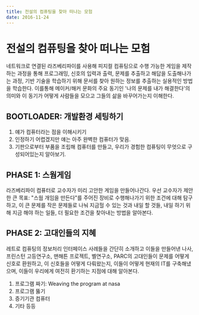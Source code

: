 ```yaml
---
title: 전설의 컴퓨팅을 찾아 떠나는 모험
date: 2016-11-24
---
```


# 전설의 컴퓨팅을 찾아 떠나는 모험

네트워크로 연결된 라즈베리파이를 사용해 피지컬 컴퓨팅으로 수행 가능한 게임을 제작하는 과정을 통해 프로그래밍, 신호의 입력과 출력, 문제를 추출하고 해답을 도출해나가는 과정, 기반 기술을 학습하기 위해 문서를 찾아 원하는 정보를 추출하는 실용적인 방법을 학습한다. 이를통해 메이커/해커 문화의 주요 동기인 '나의 문제를 내가 해결한다'의 의미와 이 동기가 어떻게 사람들을 모으고 그들의 삶을 바꾸어가는지 이해한다.

## BOOTLOADER: 개발환경 세팅하기

1. 얘가 컴퓨터라는 점을 이해시키기
2. 인정하기 어렵겠지만 얘는 아주 완벽한 컴퓨터가 맞음.
3. 기판으로부터 부품을 조립해 컴퓨터를 만들고, 우리가 경험한 컴퓨팅이 무엇으로 구성되어있는지 알아보기.

## PHASE 1: 스웜게임

라즈베리파이 컴퓨터로 교수자가 미리 고안한 게임을 만들어나간다. 우선 교수자가 제안한 큰 목표: "스웜 개임을 만든다"를 주어진 장비로 수행해나가기 위한 조건에 대해 탐구하고, 이 큰 문제를 작은 문제들로 나눠 지금헐 수 있는 것과 내일 할 것들, 내일 하기 위해 지금 해야 하는 일들, 더 필요한 조건을 찾아내는 방법을 알아본다. 

## PHASE 2: 고대인들의 지혜

레트로 컴퓨팅의 정보처리 인터페이스 사례들을 간단히 소개하고 이들을 만들어낸 나사, 프린스턴 고등연구소, 맨해튼 프로젝트, 벨연구소, PARC의 고대인들이 문제를 어떻게 신호로 환원하고, 이 신호들을 어떻게 다뤄왔는지, 이들이 어떻게 현재의 IT를 구축해냈으며, 이들이 우리에게 여전히 환기하는 지점에 대해 알아본다.

1. 프로그램 짜기: Weaving the program at nasa
2. 프로그램 뚫기
3. 증기기관 컴퓨터
4. 기타 등등
